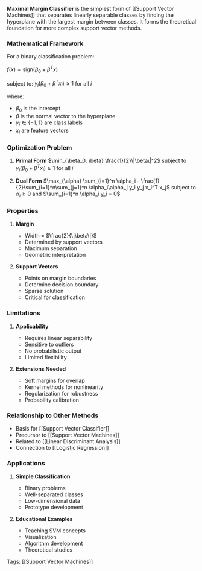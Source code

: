 **Maximal Margin Classifier** is the simplest form of [[Support Vector Machines]] that separates linearly separable classes by finding the hyperplane with the largest margin between classes. It forms the theoretical foundation for more complex support vector methods.

### Mathematical Framework
For a binary classification problem:

$f(x) = \text{sign}(\beta_0 + \beta^T x)$

subject to:
$y_i(\beta_0 + \beta^T x_i) \geq 1$ for all $i$

where:
- $\beta_0$ is the intercept
- $\beta$ is the normal vector to the hyperplane
- $y_i \in \{-1, 1\}$ are class labels
- $x_i$ are feature vectors

### Optimization Problem
1. **Primal Form**
   $\min_{\beta_0, \beta} \frac{1}{2}\|\beta\|^2$
   subject to $y_i(\beta_0 + \beta^T x_i) \geq 1$ for all $i$

2. **Dual Form**
   $\max_{\alpha} \sum_{i=1}^n \alpha_i - \frac{1}{2}\sum_{i=1}^n\sum_{j=1}^n \alpha_i\alpha_j y_i y_j x_i^T x_j$
   subject to $\alpha_i \geq 0$ and $\sum_{i=1}^n \alpha_i y_i = 0$

### Properties
1. **Margin**
   - Width = $\frac{2}{\|\beta\|}$
   - Determined by support vectors
   - Maximum separation
   - Geometric interpretation

2. **Support Vectors**
   - Points on margin boundaries
   - Determine decision boundary
   - Sparse solution
   - Critical for classification

### Limitations
1. **Applicability**
   - Requires linear separability
   - Sensitive to outliers
   - No probabilistic output
   - Limited flexibility

2. **Extensions Needed**
   - Soft margins for overlap
   - Kernel methods for nonlinearity
   - Regularization for robustness
   - Probability calibration

### Relationship to Other Methods
- Basis for [[Support Vector Classifier]]
- Precursor to [[Support Vector Machines]]
- Related to [[Linear Discriminant Analysis]]
- Connection to [[Logistic Regression]]

### Applications
1. **Simple Classification**
   - Binary problems
   - Well-separated classes
   - Low-dimensional data
   - Prototype development

2. **Educational Examples**
   - Teaching SVM concepts
   - Visualization
   - Algorithm development
   - Theoretical studies

Tags:
[[Support Vector Machines]]
